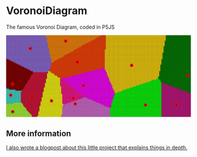 # VoronoiDiagram

The famous Voronoi Diagram, coded in P5JS

![VoronoiDiagram](https://raw.githubusercontent.com/johnnyawesome/VoronoiDiagram/main/VoronoyDiagram/DemoImages/VoronoiDiagram.jpg)



## More information
[I also wrote a blogpost about this little project that explains things in depth.](https://breaksome.tech/coding-a-voronoi-diagram-in-p5js/)

